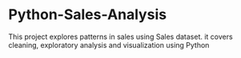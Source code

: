 # Python-Sales-Analysis
This project explores patterns in sales using Sales dataset. it covers cleaning, exploratory analysis and visualization using Python
